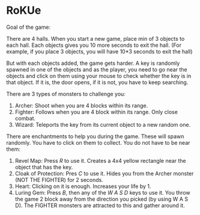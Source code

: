 # RoKUe

Goal of the game:

There are 4 halls. When you start a new game, place min of 3 objects to each hall. Each objects gives you 10 more seconds to exit the hall. (For example, if you place 3 objects, you will have 10*3 seconds to exit the hall)

But with each objects added, the game gets harder. A key is randomly spawned in one of the objects and as the player, you need to go near the objects and click on them using your mouse to check whether the key is in that object. If it is, the door opens, if it is not, you have to keep searching.

There are 3 types of monsters to challenge you:

1. Archer: Shoot when you are 4 blocks within its range.
2. Fighter: Follows when you are 4 block within its range. Only close combat.
3. Wizard: Teleports the key from its current object to a new random one.

There are enchantments to help you during the game. These will spawn randomly. You have to click on them to collect. You do not have to be near them:

1. Revel Map: Press *R* to use it. Creates a 4x4 yellow rectangle near the object that has the key.
2. Cloak of Protection: Pres *C* to use it. Hides you from the Archer monster (NOT THE FIGHTER) for 2 seconds.
3. Heart: Clicking on it is enough. Increases your life by 1.
4. Luring Gem: Press *B*, then any of the *W A S D* keys to use it. You throw the game 2 block away from the direction you picked (by using W A S D). The FIGHTER monsters are attracted to this and gather around it.
